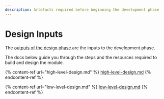 ```yaml
---
description: Artefacts required before beginning the development phase
---
```


# Design Inputs

The [outputs of the design phase ](../../../../design-guide/#design-phase-outputs)are the inputs to the development phase.&#x20;

The docs below guide you through the steps and the resources required to build and design the module.

{% content-ref url="high-level-design.md" %}
[high-level-design.md](high-level-design.md)
{% endcontent-ref %}

{% content-ref url="low-level-design.md" %}
[low-level-design.md](low-level-design.md)
{% endcontent-ref %}

